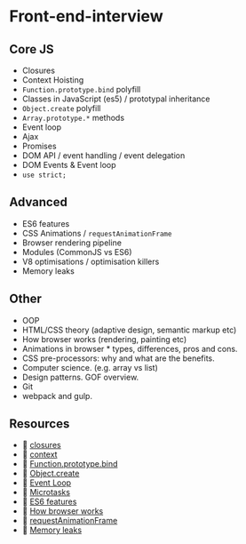 # Front-end-interview

## Core JS
* Closures
* Context
Hoisting
* `Function.prototype.bind` polyfill
* Classes in JavaScript (es5) / prototypal inheritance
* `Object.create` polyfill
* `Array.prototype.*` methods
* Event loop
* Ajax
* Promises
* DOM API / event handling / event delegation
* DOM Events & Event loop
* `use strict;`

## Advanced
* ES6 features
* CSS Animations / `requestAnimationFrame`
* Browser rendering pipeline
* Modules (CommonJS vs ES6)
* V8 optimisations / optimisation killers
* Memory leaks

## Other
* OOP
* HTML/CSS theory (adaptive design, semantic markup etc)
* How browser works (rendering, painting etc)
* Animations in browser * types, differences, pros and cons.
* CSS pre-processors: why and what are the benefits.
* Computer science. (e.g. array vs list)
* Design patterns. GOF overview.
* Git
* webpack and gulp.

## Resources
*  📖 [closures](http://speakingjs.com/es5/ch16.html)
*  📖 [context](http://speakingjs.com/es5/ch17.html#_this_as_an_implicit_parameter_of_functions_and_methods)
*  📖 [Function.prototype.bind](https://developer.mozilla.org/en/docs/Web/JavaScript/Reference/Global_objects/Function/bind)
*  📖 [Object.create](https://developer.mozilla.org/en/docs/Web/JavaScript/Reference/Global_Objects/Object/create)
* 🎥 [Event Loop](https://www.youtube.com/watch?v=8aGhZQkoFbQ)
* 📖 [Microtasks](https://jakearchibald.com/2015/tasks-microtasks-queues-and-schedules/)
* 📖 [ES6 features](https://github.com/lukehoban/es6features)
* 📖 [How browser works](https://www.html5rocks.com/en/tutorials/internals/howbrowserswork/)
* 📖 [requestAnimationFrame](https://www.html5rocks.com/en/tutorials/speed/animations/)
* 📖 [Memory leaks](https://auth0.com/blog/four-types-of-leaks-in-your-javascript-code-and-how-to-get-rid-of-them/)
